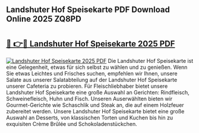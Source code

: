 ## Landshuter Hof Speisekarte PDF Download Online 2025 ZQ8PD

# <h2><a href="http://gc8g7u.nevu.top/?p=Landshuter+Hof+Speisekarte">🔗 👉🔴 Landshuter Hof Speisekarte 2025 PDF</a></h2>

[![Landshuter Hof Speisekarte 2025 PDF](https://i.imgur.com/dBaPXMq.png)](http://gc8g7u.nevu.top/?p=Landshuter+Hof+Speisekarte)
Die Landshuter Hof Speisekarte ist eine Gelegenheit, etwas für sich selbst zu wählen und zu genießen. Wenn Sie etwas Leichtes und Frisches suchen, empfehlen wir Ihnen, unsere Salate aus unserer Salatabteilung auf der Landshuter Hof Speisekarte unserer Cafeteria zu probieren. Für Fleischliebhaber bietet unsere Landshuter Hof Speisekarte eine große Auswahl an Gerichten: Rindfleisch, Schweinefleisch, Huhn und Fisch. Unseren Auserwählten bieten wir Gourmet-Gerichte wie Schaschlik und Steak an, die auf einem Holzfeuer zubereitet werden. Unsere Landshuter Hof Speisekarte bietet eine große Auswahl an Desserts, von klassischen Torten und Kuchen bis hin zu exquisiten Crème Brûlée und Schokoladenstückchen.
